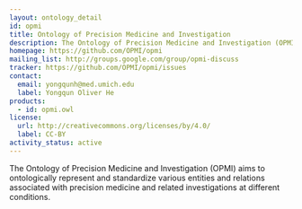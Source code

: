 ```yaml
---
layout: ontology_detail
id: opmi
title: Ontology of Precision Medicine and Investigation
description: The Ontology of Precision Medicine and Investigation (OPMI) aims to ontologically represent and standardize various entities and relations associated with precision medicine and related investigations at different conditions.
homepage: https://github.com/OPMI/opmi 
mailing_list: http://groups.google.com/group/opmi-discuss
tracker: https://github.com/OPMI/opmi/issues 
contact:
  email: yongqunh@med.umich.edu
  label: Yongqun Oliver He
products:
  - id: opmi.owl
license:
  url: http://creativecommons.org/licenses/by/4.0/
  label: CC-BY
activity_status: active
---
```


The Ontology of Precision Medicine and Investigation (OPMI) aims to ontologically represent and standardize various entities and relations associated with precision medicine and related investigations at different conditions.
